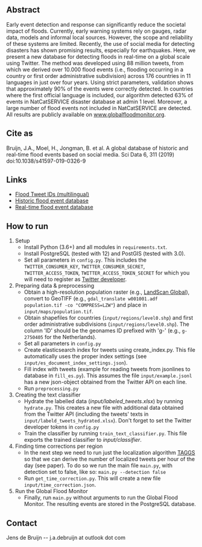 ## Abstract
Early event detection and response can significantly reduce the societal impact of floods. Currently, early warning systems rely on gauges, radar data, models and informal local sources. However, the scope and reliability of these systems are limited. Recently, the use of social media for detecting disasters has shown promising results, especially for earthquakes. Here, we present a new database for detecting floods in real-time on a global scale using Twitter. The method was developed using 88 million tweets, from which we derived over 10.000 flood events (i.e., flooding occurring in a country or first order administrative subdivision) across 176 countries in 11 languages in just over four years. Using strict parameters, validation shows that approximately 90% of the events were correctly detected. In countries where the first official language is included, our algorithm detected 63% of events in NatCatSERVICE disaster database at admin 1 level. Moreover, a large number of flood events not included in NatCatSERVICE are detected. All results are publicly available on www.globalfloodmonitor.org.

## Cite as
Bruijn, J.A., Moel, H., Jongman, B. et al. A global database of historic and real-time flood events based on social media. Sci Data 6, 311 (2019) doi:10.1038/s41597-019-0326-9

## Links
 - [Flood Tweet IDs (multilingual)](https://doi.org/10.7910/DVN/T3ZFMR)
 - [Historic flood event database](https://doi.org/10.5281/zenodo.3525033)
 - [Real-time flood event database](https://www.globalfloodmonitor.org)

## How to run
1. Setup
    - Install Python (3.6+) and all modules in `requirements.txt`.
    - Install PostgreSQL (tested with 12) and PostGIS (tested with 3.0).
    - Set all parameters in `config.py`. This includes the `TWITTER_CONSUMER_KEY`, `TWITTER_CONSUMER_SECRET`, `TWITTER_ACCESS_TOKEN`, `TWITTER_ACCESS_TOKEN_SECRET` for which you will need to register as [Twitter developer](https://developer.twitter.com/).
2. Preparing data & preprocessing
    - Obtain a high-resolution population raster (e.g., [LandScan Global](https://landscan.ornl.gov/)), convert to GeoTIFF (e.g., `gdal_translate w001001.adf population.tif -co "COMPRESS=LZW"`) and place in `input/maps/population.tif`.
    - Obtain shapefiles for countries (`input/regions/level0.shp`) and first order administrative subdivisions (`input/regions/level0.shp`). The column 'ID' should be the geonames ID prefixed with 'g-' (e.g., `g-2750405` for the Netherlands).
    - Set all parameters in `config.py`
    - Create elasticsearch index for tweets using create_index.py. This file automatically uses the proper index settings (see `input/es_document_index_settings.json`).
    - Fill index with tweets (example for reading tweets from jsonlines to database in `fill_es.py`). This assumes the file `input/example.jsonl` has a new json-object obtained from the Twitter API on each line.
    - Run `preprocessing.py`
3. Creating the text classifier
    - Hydrate the labelled data (*input/labeled_tweets.xlsx*) by running `hydrate.py`. This creates a new file with additional data obtained from the Twitter API (including the tweets' texts in `input/labeld_tweets_hydrated.xlsx`). Don't forget to set the Twitter developer tokens in `config.py`
    - Train the classifier by running `train_text_classifier.py`. This file exports the trained classifier to *input/classifier*.
4. Finding time corrections per region
    - In the next step we need to run just the localization algorithm [TAGGS](https://github.com/jensdebruijn/TAGGS) so that we can derive the number of localized tweets per hour of the day (see paper). To do so we run the main file `main.py`, with detection set to false, like so: `main.py --detection false`
    - Run `get_time_correction.py`. This will create a new file `input/time_correction.json`.
5. Run the Global Flood Monitor
    - Finally, run `main.py` without arguments to run the Global Flood Monitor. The resulting events are stored in the PostgreSQL database.

## Contact
Jens de Bruijn -- j.a.debruijn at outlook dot com